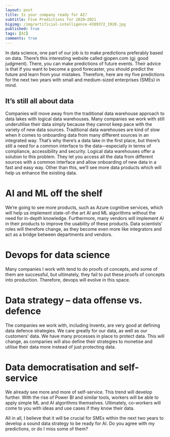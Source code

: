 ```yaml
---
layout: post
title: Is your company ready for AI?
subtitle: Five Predictions for 2020–2021
bigimg: /img/artificial-intelligence-4389372_1920.jpg
published: true
tags: [AI]
comments: true
---
```

In data science, one part of our job is to make predictions preferably based on data. There’s this interesting website called gjopen.com (gj: good judgment). There, you can make predictions of future events. Their advice is that if you want to become a good forecaster, you should predict the future and learn from your mistakes. 
Therefore, here are my five predictions for the next two years with small and medium-sized enterprises (SMEs) in mind.

## It’s still all about data 
Companies will move away from the traditional data warehouse approach to data lakes with logical data warehouses. Many companies we work with still underutilise their data simply because they cannot keep pace with the variety of new data sources. Traditional data warehouses are kind of slow when it comes to onboarding data from many different sources in an integrated way. That’s why there’s a data lake in the first place, but there’s still a need for a common interface to the data—especially in terms of compliance, accessibility and security. Logical data warehouses offer a solution to this problem. They let you access all the data from different sources with a common interface and allow onboarding of new data in a fast and easy way. Other than this, we’ll see more data products which will help us enhance the existing data.

# AI and ML off the shelf
We’re going to see more products, such as Azure cognitive services, which will help us implement state-of-the art AI and ML algorithms without the need for in-depth knowledge. Furthermore, many vendors will implement AI in their products to improve the usability of these products. Data scientists’ roles will therefore change, as they become even more like integrators and act as a bridge between departments and vendors.

# Devops for data science
Many companies I work with tend to do proofs of concepts, and some of them are successful, but ultimately, they fail to put these proofs of concepts into production. Therefore, devops will evolve in this space.

# Data strategy – data offense vs. defence
The companies we work with, including Inventx, are very good at defining data defence strategies. We care greatly for our data, as well as our customers’ data. We have many processes in place to protect data. This will change, as companies will also define their strategies to monetise and utilise their data more instead of just protecting data. 

# Data democratisation and self-service
We already see more and more of self-service. This trend will develop further. With the rise of Power BI and similar tools, workers will be able to apply simple ML and AI algorithms themselves. Ultimately, co-workers will come to you with ideas and use cases if they know their data. 

All in all, I believe that it will be crucial for SMEs within the next two years to develop a sound data strategy to be ready for AI.
Do you agree with my predictions, or do I miss some of them?
